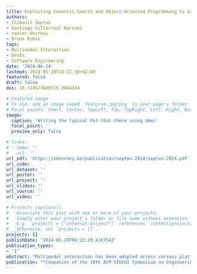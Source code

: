 ```yaml
---
title: Exploiting Semantic Search and Object-Oriented Programming to Ease Multimodal Interface Development
authors:
- Thibault Septon
- Santiago Villarreal Narvaez
- xavier-devroey
- Bruno Dumas
tags: 
- Multimodal Interaction
- DevEx
- Software Engineering
date: '2024-06-24'
lastmod: 2024-05-29T10:22:30+02:00
featured: false
draft: false
doi: 10.1145/3660515.3664244

# Featured image
# To use, add an image named `featured.jpg/png` to your page's folder.
# Focal points: Smart, Center, TopLeft, Top, TopRight, Left, Right, BottomLeft, Bottom, BottomRight.
image:
  caption: 'Writing the typical Put-that-there using Ummi'
  focal_point: ''
  preview_only: false

# links:
# - name: ""
#   url: ""
url_pdf: 'https://xdevroey.be/publication/septon-2024/septon-2024.pdf'
url_code: 
url_dataset: ''
url_poster: ''
url_project: ''
url_slides: ''
url_source: ''
url_video: ''

# Projects (optional).
#   Associate this post with one or more of your projects.
#   Simply enter your project's folder or file name without extension.
#   E.g. `projects = ["internal-project"]` references `content/project/deep-learning/index.md`.
#   Otherwise, set `projects = []`.
projects: []
publishDate: '2024-05-29T08:22:29.416754Z'
publication_types:
- '1'
abstract: "Multimodal interaction has been adopted across various platforms and devices, with supporting tools enhancing the developer experience in developing Multimodal Interfaces (MMI). While traditionally, these tools faced challenges balancing expressiveness and usability, recent progress in Natural Language Processing tends to mitigate this rule. However, adding multimodal interaction still remains challenging, especially when integrating the voice modality, and MMIs remain to be better integrated into today’s applications. To address these challenges, we introduce a Unity tool-based system named Ummi. Ummi allows developers to use their knowledge in Object-Oriented Programming to handle the expert knowledge required to create a MMI while allowing end users great flexibility in the natural language they can use to interact. Our contributions are: 1) the presentation of Ummi's architecture and its inherent concepts along with its open-source implementation, and 2) a successful evaluation of its usability for describing MMIs through the System Usability Scale questionnaire with twelve participants."
publication: "*Companion of the 16th ACM SIGCHI Symposium on Engineering Interactive Computing Systems (EICS Companion '24)*"
---
```

